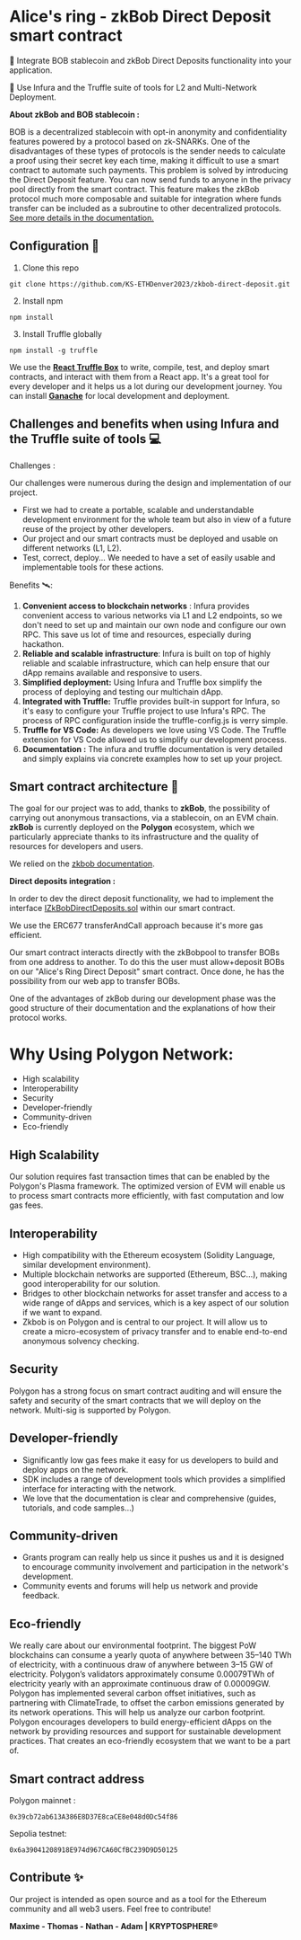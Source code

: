 # **Alice's ring - zkBob Direct Deposit smart contract**

🎯 Integrate BOB stablecoin and zkBob Direct Deposits functionality into your application.  

🎯 Use Infura and the Truffle suite of tools for L2 and Multi-Network Deployment.

**About zkBob and BOB stablecoin :**

BOB is a decentralized stablecoin with opt-in anonymity and confidentiality features powered by a protocol based on zk-SNARKs. One of the disadvantages of these types of protocols is the sender needs to calculate a proof using their secret key each time, making it difficult to use a smart contract to automate such payments. This problem is solved by introducing the Direct Deposit feature. 
You can now send funds to anyone in the privacy pool directly from the smart contract. This feature makes the zkBob protocol much more composable and suitable for integration where funds transfer can be included as a subroutine to other decentralized protocols. [See more details in the documentation.](https://docs.zkbob.com/zkbob-overview/readme)

## **Configuration** 📝

1. Clone this repo 
```
git clone https://github.com/KS-ETHDenver2023/zkbob-direct-deposit.git
```
2. Install npm
```
npm install
```
3. Install Truffle globally
```
npm install -g truffle
```

We use the **[React Truffle Box](https://trufflesuite.com/boxes/react/)** to write, compile, test, and deploy smart contracts, and interact with them from a React app. It's a great tool for every developer and it helps us a lot during our development journey.
You can install [**Ganache**](https://trufflesuite.com/ganache/) for local development and deployment.


## Challenges and benefits when using Infura and the Truffle suite of tools 💻
Challenges :

Our challenges were numerous during the design and implementation of our project.

 - First we had to create a portable, scalable and understandable development environment for the whole team but also in view of a future reuse of the project by other developers.
 - Our project and our smart contracts must be deployed and usable on different networks (L1, L2).
 - Test, correct, deploy... We needed to have a set of easily usable and implementable tools for these actions.

Benefits 🛰️:

1.  **Convenient access to blockchain networks** : Infura provides convenient access to various networks via L1 and L2 endpoints, so we don't need to set up and maintain our own node and configure our own RPC. This save us lot of time and resources, especially during hackathon.
2.  **Reliable and scalable infrastructure**: Infura is built on top of highly reliable and scalable infrastructure, which can help ensure that our dApp remains available and responsive to users.
3.  **Simplified deployment:** Using Infura and Truffle box simplify the process of deploying and testing our multichain dApp.
4.  **Integrated with Truffle:** Truffle provides built-in support for Infura, so it's easy to configure your Truffle project to use Infura's RPC. The process of RPC configuration inside the truffle-config.js is verry simple. 
5. **Truffle for VS Code:** As developers we love using VS Code. The Truffle extension for VS Code allowed us to simplify our development process.
6. **Documentation :** The infura and truffle documentation is very detailed and simply explains via concrete examples how to set up your project.

## Smart contract architecture 📏

The goal for our project was to add, thanks to **zkBob**, the possibility of carrying out anonymous transactions, via a stablecoin, on an EVM chain.
**zkBob** is currently deployed on the **Polygon** ecosystem, which we particularly appreciate thanks to its infrastructure and the quality of resources for developers and users.

We relied on the [zkbob documentation](https://docs.zkbob.com/).

**Direct deposits integration :**  

In order to dev the direct deposit functionality, we had to implement the interface [IZkBobDirectDeposits.sol](https://github.com/zkBob/zkbob-contracts/blob/develop/src/interfaces/IZkBobDirectDeposits.sol) within our smart contract.

We use the ERC677 transferAndCall approach because it's more gas efficient.

Our smart contract interacts directly with the zkBobpool to transfer BOBs from one address to another.
To do this the user must allow+deposit BOBs on our "Alice's Ring Direct Deposit" smart contract. 
Once done, he has the possibility from our web app to transfer BOBs.

One of the advantages of zkBob during our development phase was the good structure of their documentation and the explanations of how their protocol works.

# Why Using Polygon Network:

- High scalability
- Interoperability
- Security
- Developer-friendly
- Community-driven
- Eco-friendly

## High Scalability

Our solution requires fast transaction times that can be enabled by the Polygon's Plasma framework. The optimized version of EVM will enable us to process smart contracts more efficiently, with fast computation and low gas fees.

## Interoperability

- High compatibility with the Ethereum ecosystem (Solidity Language, similar development environment).
- Multiple blockchain networks are supported (Ethereum, BSC…), making good interoperability for our solution.
- Bridges to other blockchain networks for asset transfer and access to a wide range of dApps and services, which is a key aspect of our solution if we want to expand.
- Zkbob is on Polygon and is central to our project. It will allow us to create a micro-ecosystem of privacy transfer and to enable end-to-end anonymous solvency checking.

## Security

Polygon has a strong focus on smart contract auditing and will ensure the safety and security of the smart contracts that we will deploy on the network. Multi-sig is supported by Polygon.

## Developer-friendly

- Significantly low gas fees make it easy for us developers to build and deploy apps on the network.
- SDK includes a range of development tools which provides a simplified interface for interacting with the network.
- We love that the documentation is clear and comprehensive (guides, tutorials, and code samples…)

## Community-driven

- Grants program can really help us since it pushes us and it is designed to encourage community involvement and participation in the network's development.
- Community events and forums will help us network and provide feedback.

## Eco-friendly

We really care about our environmental footprint. The biggest PoW blockchains can consume a yearly quota of anywhere between 35–140 TWh of electricity, with a continuous draw of anywhere between 3–15 GW of electricity. Polygon’s validators approximately consume 0.00079TWh of electricity yearly with an approximate continuous draw of 0.00009GW. Polygon has implemented several carbon offset initiatives, such as partnering with ClimateTrade, to offset the carbon emissions generated by its network operations. This will help us analyze our carbon footprint. Polygon encourages developers to build energy-efficient dApps on the network by providing resources and support for sustainable development practices. That creates an eco-friendly ecosystem that we want to be a part of.


## Smart contract address

Polygon mainnet : 
```
0x39cb72ab613A386E8D37E8caCE8e048d0Dc54f86
```

Sepolia testnet: 
```
0x6a39041208918E974d967CA60CfBC239D9D50125
```

## Contribute ✨

Our project is intended as open source and as a tool for the Ethereum community and all web3 users. 
Feel free to contribute!

**Maxime - Thomas - Nathan - Adam | KRYPTOSPHERE®**
